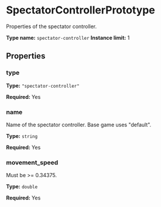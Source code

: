 # SpectatorControllerPrototype

Properties of the spectator controller.

**Type name:** `spectator-controller`
**Instance limit:** 1

## Properties

### type

**Type:** `"spectator-controller"`

**Required:** Yes

### name

Name of the spectator controller. Base game uses "default".

**Type:** `string`

**Required:** Yes

### movement_speed

Must be >= 0.34375.

**Type:** `double`

**Required:** Yes


